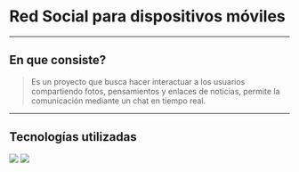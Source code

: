 <center><img src=""></center>

# Red Social para dispositivos móviles

----
## En que consiste?


> Es un proyecto que busca hacer interactuar a los usuarios compartiendo fotos, pensamientos y enlaces de noticias, permite la comunicación mediante un chat en tiempo real.

----
## Tecnologías utilizadas
<img src="https://1.bp.blogspot.com/-FSP5WOusVAI/WiqqkqqFNVI/AAAAAAAACTs/C1R1vMKS1kIab9jHT_hHoUVD7PvyjNGnQCLcBGAs/s1600/1_ypyKHfdnTbM-DZG-nZ5tRg.png">
<img src="https://pineco.de/wp-content/uploads/2017/05/laravel-cover-image-1.png">
